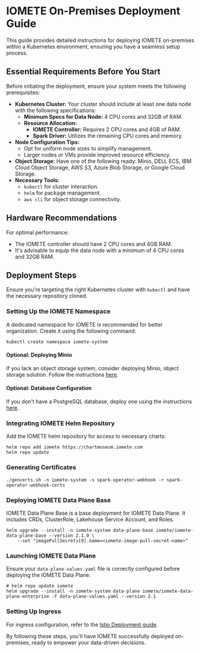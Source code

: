 # IOMETE On-Premises Deployment Guide

This guide provides detailed instructions for deploying IOMETE on-premises within a Kubernetes environment, ensuring you have a seamless setup process.

## Essential Requirements Before You Start

Before initiating the deployment, ensure your system meets the following prerequisites:

- **Kubernetes Cluster:** Your cluster should include at least one data node with the following specifications:
  - **Minimum Specs for Data Node:** 4 CPU cores and 32GB of RAM.
  - **Resource Allocation:**
    - **IOMETE Controller:** Requires 2 CPU cores and 4GB of RAM.
    - **Spark Driver:** Utilizes the remaining CPU cores and memory.
- **Node Configuration Tips:**
  - Opt for uniform node sizes to simplify management.
  - Larger nodes or VMs provide improved resource efficiency.
- **Object Storage:** Have one of the following ready: Minio, DELL ECS, IBM Cloud Object Storage, AWS S3, Azure Blob Storage, or Google Cloud Storage.
- **Necessary Tools:**
  - `kubectl` for cluster interaction.
  - `helm` for package management.
  - `aws cli` for object storage connectivity.

## Hardware Recommendations

For optimal performance:
- The IOMETE controller should have 2 CPU cores and 4GB RAM.
- It's advisable to equip the data node with a minimum of 4 CPU cores and 32GB RAM.

## Deployment Steps

Ensure you're targeting the right Kubernetes cluster with `kubectl` and have the necessary repository cloned.

### Setting Up the IOMETE Namespace

A dedicated namespace for IOMETE is recommended for better organization. Create it using the following command:

```shell
kubectl create namespace iomete-system
```

#### Optional: Deploying Minio

If you lack an object storage system, consider deploying Minio, object storage solution. Follow the instructions [here](minio/minio-deployment.md).

#### Optional: Database Configuration

If you don't have a PostgreSQL database, deploy one using the instructions [here](database/postgresql-deployment.md).

### Integrating IOMETE Helm Repository

Add the IOMETE helm repository for access to necessary charts:

```shell
helm repo add iomete https://chartmuseum.iomete.com
helm repo update
```

### Generating Certificates

```shell
./gencerts.sh -n iomete-system -s spark-operator-webhook -r spark-operator-webhook-certs
```

### Deploying IOMETE Data Plane Base

IOMETE Data Plane Base is a base deployment for IOMETE Data Plane. It includes CRDs, ClusterRole, Lakehouse Service Account, and Roles.

```shell
helm upgrade --install -n iomete-system data-plane-base iomete/iomete-data-plane-base --version 2.1.0 \
    --set "imagePullSecrets[0].name=<iomete-image-pull-secret-name>"
```

### Launching IOMETE Data Plane

Ensure your `data-plane-values.yaml` file is correctly configured before deploying the IOMETE Data Plane:

```shell
# helm repo update iomete
helm upgrade --install -n iomete-system data-plane iomete/iomete-data-plane-enterprise -f data-plane-values.yaml --version 2.1
```

### Setting Up Ingress

For ingress configuration, refer to the [Istio Deployment guide](istio-ingress/istio-deployment.md).

By following these steps, you'll have IOMETE successfully deployed on-premises, ready to empower your data-driven decisions.